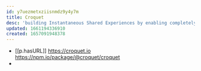 ```yaml
---
id: y7uezmetxziisnmdz9y4y7m
title: Croquet
desc: 'building Instantaneous Shared Experiences by enabling completely client-side multi-user webapps'
updated: 1661194336910
created: 1657091948378
---
```


- [[p.hasURL]] https://croquet.io https://npm.io/package/@croquet/croquet
- 
